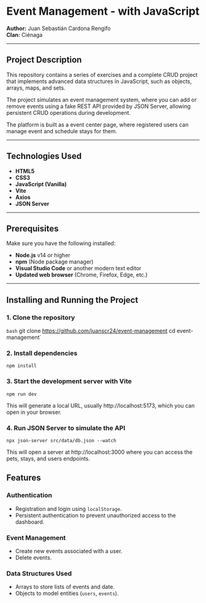 # Event Management - with JavaScript

**Author:** Juan Sebastián Cardona Rengifo  
**Clan:** Ciénaga

---

## Project Description

This repository contains a series of exercises and a complete CRUD project that implements advanced data structures in JavaScript, such as objects, arrays, maps, and sets.

The project simulates an event management system, where you can add or remove events using a fake REST API provided by JSON Server, allowing persistent CRUD operations during development.

The platform is built as a event center page, where registered users can manage event and schedule stays for them.

---

## Technologies Used

- **HTML5**
- **CSS3**
- **JavaScript (Vanilla)**
- **Vite** 
- **Axios** 
- **JSON Server** 

---

## Prerequisites

Make sure you have the following installed:

- **Node.js** v14 or higher
- **npm** (Node package manager)
- **Visual Studio Code** or another modern text editor
- **Updated web browser** (Chrome, Firefox, Edge, etc.)

---

## Installing and Running the Project

### 1. Clone the repository

`bash`
git clone https://github.com/juanscr24/event-management
cd event-management`

### 2. Install dependencies
`npm install`

### 3. Start the development server with Vite
`npm run dev`

This will generate a local URL, usually http://localhost:5173, which you can open in your browser.

### 4. Run JSON Server to simulate the API
`npx json-server src/data/db.json --watch`

This will open a server at http://localhost:3000 where you can access the pets, stays, and users endpoints.

## Features

### Authentication
- Registration and login using `localStorage`.
- Persistent authentication to prevent unauthorized access to the dashboard.

### Event Management
- Create new events associated with a user.
- Delete events.

### Data Structures Used
- Arrays to store lists of events and date.
- Objects to model entities (`users`, `events`).
